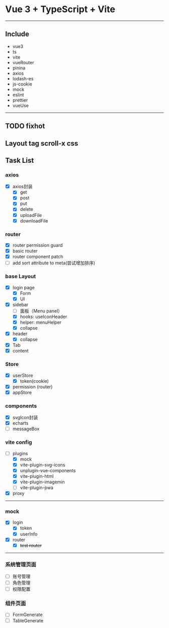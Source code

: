 # Vue 3 + TypeScript + Vite
----
## Include
* vue3
* ts
* vite
* vueRouter
* pinina
* axios
* lodash-es
* js-cookie
* mock
* eslint
* prettier
* vueUse
---
## TODO fixhot
Layout tag scroll-x css
----
## Task List
### axios
- [x] axios封装
  - [x] get
  - [x] post
  - [x] put
  - [x] delete
  - [x] uploadFile
  - [x] downloadFile
### router
- [x] router permission guard
- [x] basic router
- [x] router component patch
- [ ] add sort attribute to meta(尝试增加排序)
### base Layout
- [x] login page
  - [x] Form
  - [x] UI
- [x] sidebar
  - [ ] 面板（Menu panel）
  - [X] hooks: useIconHeader
  - [x] helper: menuHelper
  - [x] collapse
- [x] header
  - [x] collapse
- [x] Tab
- [x] content
### Store
- [x] userStore
  - [x] token(cookie)
- [x] permission (router)
- [x] appStore
### components
- [x] svgIcon封装
- [x] echarts
- [ ] messageBox
### vite config
- [ ] plugins 
  - [x] mock
  - [x] vite-plugin-svg-icons 
  - [x] unplugin-vue-components
  - [x] vite-plugin-html
  - [x] vite-plugin-imagemin
  - [ ] vite-plugin-pwa
- [x] proxy 
----
### mock
- [x] login
  - [x] token
  - [x] userInfo
- [x] router
  - [x] ~~test router~~
---
### 系统管理页面
- [ ] 账号管理
- [ ] 角色管理
- [ ] 权限配置
### 组件页面
- [ ] FormGenerate
- [ ] TableGenerate
